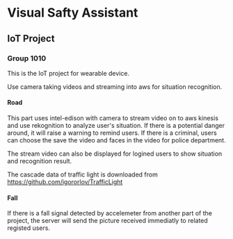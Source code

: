 # Visual Safty Assistant

## IoT Project

### Group 1010

This is the IoT project for wearable device.

Use camera taking videos and streaming into aws for situation recognition.

#### Road

This part uses intel-edison with camera to stream video on to aws kinesis and use rekognition to analyze user's situation. If there is a potential danger around, it will raise a warning to remind users. If there is a criminal, users can choose the save the video and faces in the video for police department.

The stream video can also be displayed for logined users to show situation and recognition result.

The cascade data of traffic light is downloaded from https://github.com/igororlov/TrafficLight

#### Fall
If there is a fall signal detected by accelemeter from another part of the project, the server will send the picture received immediatly to related registed users.
